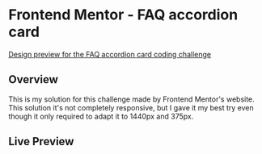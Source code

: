 # Frontend Mentor - FAQ accordion card

[Design preview for the FAQ accordion card coding challenge](./design/desktop-preview.jpg)

## Overview 

This is my solution for this challenge made by Frontend Mentor's website. This solution it's not completely responsive, but I gave it my best try even though it only required to adapt it to 1440px and 375px.

## Live Preview

